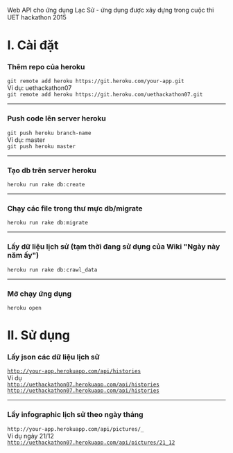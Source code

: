 Web API cho ứng dụng Lạc Sử - ứng dụng được xây dựng trong cuộc thi UET hackathon 2015

<div>
  <h1>I. Cài đặt</h1>
  <h3>Thêm repo của heroku</h3>
  <code>git remote add heroku https://git.heroku.com/your-app.git</code>
  <br>
  Ví dụ: uethackathon07
  <br>
  <code>git remote add heroku https://git.heroku.com/uethackathon07.git</code>
  <hr>

  <h3>Push code lên server heroku</h3>
  <code>git push heroku branch-name</code>
  <br>
  Ví dụ: master
  <br>
  <code>git push heroku master</code>
  <hr>

  <h3>Tạo db trên server heroku</h3>
  <code>heroku run rake db:create</code>
  <hr>

  <h3>Chạy các file trong thư mực db/migrate</h3>
  <code>heroku run rake db:migrate</code>
  <hr>

  <h3>Lấy dữ liệu lịch sử (tạm thời đang sử dụng của Wiki "Ngày này năm ấy")</h3>
  <code>heroku run rake db:crawl_data</code>
  <hr>

  <h3>Mở chạy ứng dụng</h3>
  <code>heroku open</code>
</div>

<div>
  <h1>II. Sử dụng</h1>
  <h3>Lấy json các dữ liệu lịch sử</h3>
  <code><a href="http://uethackathon07.herokuapp.com/api/histories">http://your-app.herokuapp.com/api/histories</a></code>
  <br>
  Ví dụ
  <br>
  <code><a href="http://uethackathon07.herokuapp.com/api/histories">http://uethackathon07.herokuapp.com/api/histories</a></code>
  <br>
  <code><a href="http://uethackathon07.herokuapp.com/api/histories">http://uethackathon07.herokuapp.com/api/histories</a></code>
  <hr>
  <h3>Lấy infographic lịch sử theo ngày tháng</h3>
  <code>http://your-app.herokuapp.com/api/pictures/<day>_<month></code>
  <br>
  Ví dụ ngày 21/12
  <br>
  <code><a href="http://uethackathon07.herokuapp.com/api/pictures/21_12">http://uethackathon07.herokuapp.com/api/pictures/21_12</a></code>
</div>